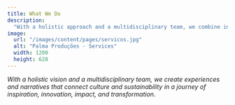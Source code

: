 ```yaml
---
title: What We Do
description:
  "With a holistic approach and a multidisciplinary team, we combine innovation and communication to guide every step of your journey in realizing a project. We co-create, develop, and identify possible paths for the unfolding of new products and services that don't yet have a name."
image:
  url: "/images/content/pages/servicos.jpg"
  alt: "Palma Produções - Services"
  width: 1200
  height: 628
---
```


*With a holistic vision and a multidisciplinary team, we create experiences and narratives that connect culture and sustainability in a journey of inspiration, innovation, impact, and transformation.*
